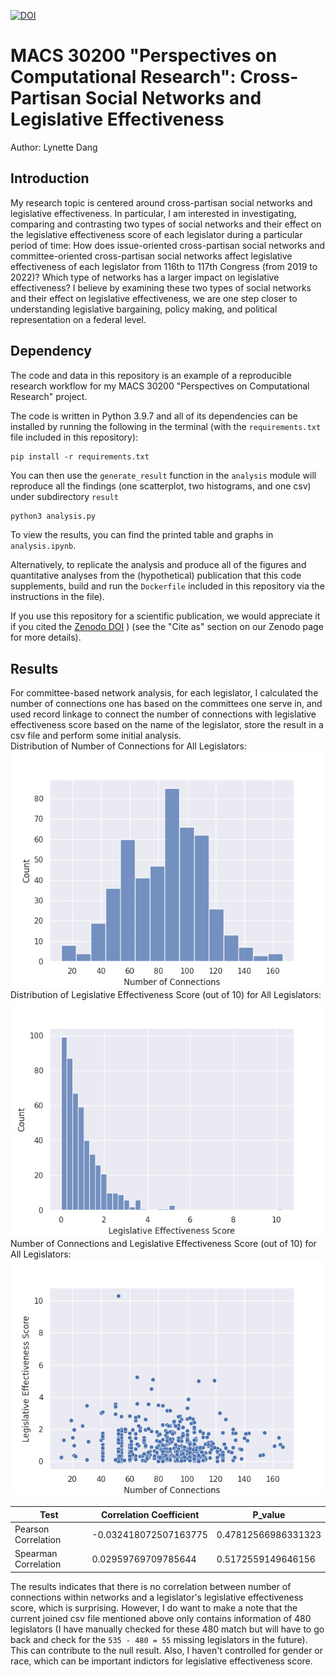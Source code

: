 [![DOI](https://zenodo.org/badge/DOI/10.5281/zenodo.6483770.svg)](https://doi.org/10.5281/zenodo.6483770)

# MACS 30200 "Perspectives on Computational Research": Cross-Partisan Social Networks and Legislative Effectiveness

Author: Lynette Dang

## Introduction

My research topic is centered around cross-partisan social networks and legislative effectiveness. In particular, I am interested in investigating, comparing and contrasting two types of social networks and their effect on the legislative effectiveness score of each legislator during a particular period of time: How does issue-oriented cross-partisan social networks and committee-oriented cross-partisan social networks affect legislative effectiveness of each legislator from 116th to 117th Congress (from 2019 to 2022)? Which type of networks has a larger impact on legislative effectiveness? I believe by examining these two types of social networks and their effect on legislative effectiveness, we are one step closer to understanding legislative bargaining, policy making, and political representation on a federal level.

## Dependency

The code and data in this repository is an example of a reproducible research workflow for my MACS 30200 "Perspectives on Computational Research" project.

The code is written in Python 3.9.7 and all of its dependencies can be installed by running the following in the terminal (with the `requirements.txt` file included in this repository):

```
pip install -r requirements.txt
```

You can then use the `generate_result` function in the `analysis` module will reproduce all the findings (one scatterplot, two histograms, and one csv) under subdirectory `result`

```python
python3 analysis.py
```

To view the results, you can find the printed table and graphs in `analysis.ipynb`.

Alternatively, to replicate the analysis and produce all of the figures and quantitative analyses from the (hypothetical) publication that this code supplements, build and run the `Dockerfile` included in this repository via the instructions in the file).

If you use this repository for a scientific publication, we would appreciate it if you cited the [Zenodo DOI](https://doi.org/10.5281/zenodo.6483770)
) (see the "Cite as" section on our Zenodo page for more details).

## Results

For committee-based network analysis, for each legislator, I calculated the number of connections one has based on the committees one serve in, and used record linkage to connect the number of connections with legislative effectiveness score based on the name of the legislator, store the result in a csv file and perform some initial analysis.\
Distribution of Number of Connections for All Legislators:\
<img src="https://github.com/macs30200-s22/replication-materials-LynetteDang/blob/master/results/hist_conn.png">\
Distribution of Legislative Effectiveness Score (out of 10) for All Legislators:\
<img src="https://github.com/macs30200-s22/replication-materials-LynetteDang/blob/master/results/hist_les.png">\
Number of Connections and Legislative Effectiveness Score (out of 10) for All Legislators:\
<img src="https://github.com/macs30200-s22/replication-materials-LynetteDang/blob/master/results/scatterplot.png">

| Test                 | Correlation Coefficient | P_value             |
| -------------------- | ----------------------- | ------------------- |
| Pearson Correlation  | -0.032418072507163775   | 0.47812566986331323 |
| Spearman Correlation | 0.02959769709785644     | 0.5172559149646156  |

The results indicates that there is no correlation between number of connections within networks and a legislator's legislative effectiveness score, which is surprising. However, I do want to make a note that the current joined csv file mentioned above only contains information of 480 legislators (I have manually checked for these 480 match but will have to go back and check for the `535 - 480 = 55` missing legislators in the future). This can contribute to the null result. Also, I haven't controlled for gender or race, which can be important indictors for legislative effectiveness score.
